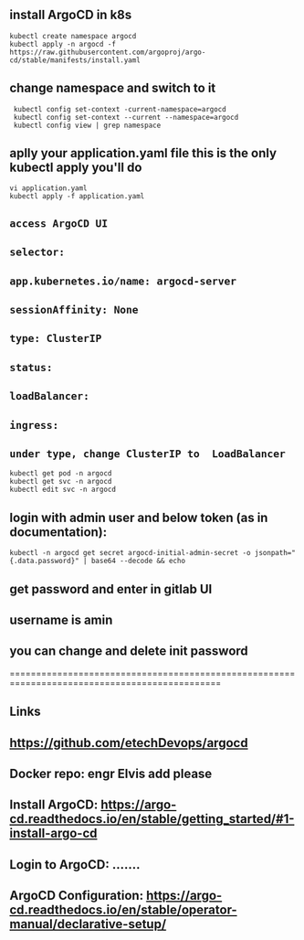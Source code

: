 ## install ArgoCD in k8s
```
kubectl create namespace argocd
kubectl apply -n argocd -f https://raw.githubusercontent.com/argoproj/argo-cd/stable/manifests/install.yaml
```
## change namespace and switch to it
```
 kubectl config set-context -current-namespace=argocd
 kubectl config set-context --current --namespace=argocd
 kubectl config view | grep namespace
 ```
## aplly your application.yaml file this is the only kubectl apply you'll do
```
vi application.yaml
kubectl apply -f application.yaml
```

## `access ArgoCD UI`
## `selector:`
##      `app.kubernetes.io/name: argocd-server`
##    `sessionAffinity: None`
##    `type: ClusterIP`
##  `status:`
##    `loadBalancer:`
##      `ingress:`
## `under type, change ClusterIP to  LoadBalancer`    

```
kubectl get pod -n argocd
kubectl get svc -n argocd
kubectl edit svc -n argocd
```

## login with admin user and below token (as in documentation):
```
kubectl -n argocd get secret argocd-initial-admin-secret -o jsonpath="{.data.password}" | base64 --decode && echo
```
## get password and enter in gitlab UI
## username is amin

## you can change and delete init password

==============================================================================================

## Links


## https://github.com/etechDevops/argocd


## Docker repo: engr Elvis add please


## Install ArgoCD: https://argo-cd.readthedocs.io/en/stable/getting_started/#1-install-argo-cd


## Login to ArgoCD: .......


## ArgoCD Configuration: https://argo-cd.readthedocs.io/en/stable/operator-manual/declarative-setup/

